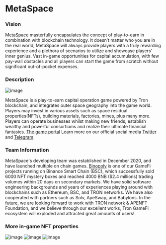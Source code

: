 # MetaSpace

### Vision
MetaSpace masterfully encapsulates the concept of play-to-earn in combination with blockchain technology. It doesn’t matter who you are in the real world, MetaSpace will always provide players with a truly rewarding experience and a plethora of scenarios to utilize and showcase players' inner genius. Vast in-game opportunities for capital accumulation, with few pay-wall obstacles and all players can start the game from scratch without significant out-of-pocket expenses.

### Description
![image](https://github.com/zem007/MetaSpace/blob/main/pictures/SpaceShip.jpeg)

MetaSpace is a play-to-earn capital operation game powered by Tron blockchain, and integrates outer space geography into the game world. Players may invest in various assets such as space residual properties(NFTs), building materials, factories, mines, plus many more. Players can operate businesses whilst making new friends, establish wealthy and powerful consortiums and realize their ultimate financial fantasies. [The game portal](https://metaspacetron.org) Learn more on our official social media [Twitter](https://twitter.com/MekaSpaceTron) and [Telegram](https://t.me/MetaSpaceTron)

### Team Information
MetaSpace's developing team was established in December 2020, and have launched multiple on chain games. [Binopoly](https://www.binopoly.co/) is one of our GameFi projects running on Binance Smart Chain (BSC), which successfully sold 6000 NFT mystery boxes and reached 4000 BNB ($2.4 millions) trading volumes within 20 days on secondary markets. We have solid software engineering backgrounds and years of experiences playing around with blockchains such as Ethereum, BSC, and TRON networks. We have also cooperated with partners such as Solv, ApeSwap, and Babylons. In the future, we are looking forward to work with TRON network & APENFT Foundation, and we believe through our excellent works, Tron GameFi ecosystem will exploded and attracted great amounts of users!

### More in-game NFT properties
![image](https://github.com/zem007/MetaSpace/blob/main/pictures/level1_NFT.jpeg)
![image](https://github.com/zem007/MetaSpace/blob/main/pictures/level2_NFT.jpeg)
![image](https://github.com/zem007/MetaSpace/blob/main/pictures/level3_NFT.jpeg)
